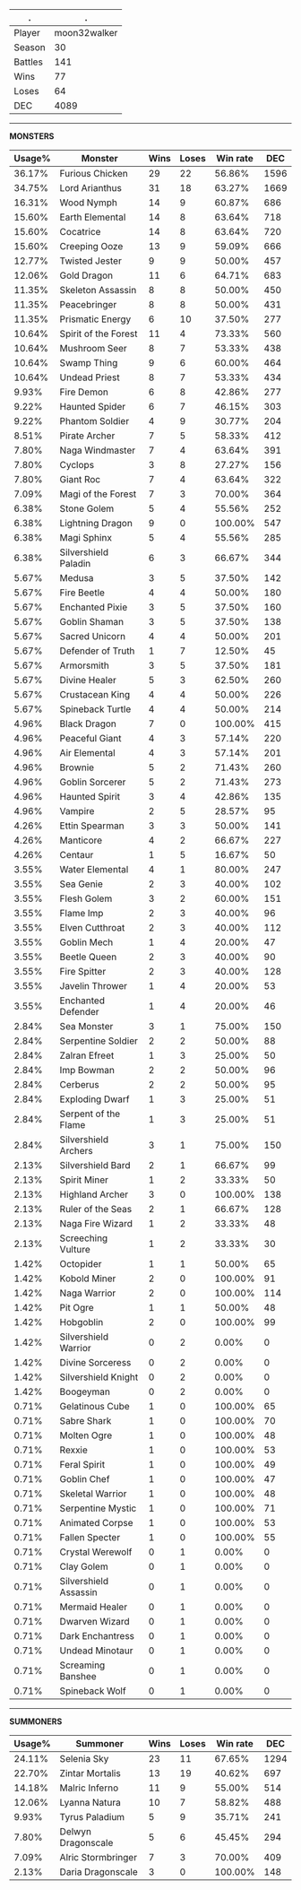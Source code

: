 .|.
|-|-
Player|moon32walker
Season|30
Battles|141
Wins|77
Loses|64
DEC|4089

---
**MONSTERS**

Usage%|Monster|Wins|Loses|Win rate|DEC|
-|-|-|-|-|-|
36.17%|Furious Chicken|29|22|56.86%|1596|
34.75%|Lord Arianthus|31|18|63.27%|1669|
16.31%|Wood Nymph|14|9|60.87%|686|
15.60%|Earth Elemental|14|8|63.64%|718|
15.60%|Cocatrice|14|8|63.64%|720|
15.60%|Creeping Ooze|13|9|59.09%|666|
12.77%|Twisted Jester|9|9|50.00%|457|
12.06%|Gold Dragon|11|6|64.71%|683|
11.35%|Skeleton Assassin|8|8|50.00%|450|
11.35%|Peacebringer|8|8|50.00%|431|
11.35%|Prismatic Energy|6|10|37.50%|277|
10.64%|Spirit of the Forest|11|4|73.33%|560|
10.64%|Mushroom Seer|8|7|53.33%|438|
10.64%|Swamp Thing|9|6|60.00%|464|
10.64%|Undead Priest|8|7|53.33%|434|
9.93%|Fire Demon|6|8|42.86%|277|
9.22%|Haunted Spider|6|7|46.15%|303|
9.22%|Phantom Soldier|4|9|30.77%|204|
8.51%|Pirate Archer|7|5|58.33%|412|
7.80%|Naga Windmaster|7|4|63.64%|391|
7.80%|Cyclops|3|8|27.27%|156|
7.80%|Giant Roc|7|4|63.64%|322|
7.09%|Magi of the Forest|7|3|70.00%|364|
6.38%|Stone Golem|5|4|55.56%|252|
6.38%|Lightning Dragon|9|0|100.00%|547|
6.38%|Magi Sphinx|5|4|55.56%|285|
6.38%|Silvershield Paladin|6|3|66.67%|344|
5.67%|Medusa|3|5|37.50%|142|
5.67%|Fire Beetle|4|4|50.00%|180|
5.67%|Enchanted Pixie|3|5|37.50%|160|
5.67%|Goblin Shaman|3|5|37.50%|138|
5.67%|Sacred Unicorn|4|4|50.00%|201|
5.67%|Defender of Truth|1|7|12.50%|45|
5.67%|Armorsmith|3|5|37.50%|181|
5.67%|Divine Healer|5|3|62.50%|260|
5.67%|Crustacean King|4|4|50.00%|226|
5.67%|Spineback Turtle|4|4|50.00%|214|
4.96%|Black Dragon|7|0|100.00%|415|
4.96%|Peaceful Giant|4|3|57.14%|220|
4.96%|Air Elemental|4|3|57.14%|201|
4.96%|Brownie|5|2|71.43%|260|
4.96%|Goblin Sorcerer|5|2|71.43%|273|
4.96%|Haunted Spirit|3|4|42.86%|135|
4.96%|Vampire|2|5|28.57%|95|
4.26%|Ettin Spearman|3|3|50.00%|141|
4.26%|Manticore|4|2|66.67%|227|
4.26%|Centaur|1|5|16.67%|50|
3.55%|Water Elemental|4|1|80.00%|247|
3.55%|Sea Genie|2|3|40.00%|102|
3.55%|Flesh Golem|3|2|60.00%|151|
3.55%|Flame Imp|2|3|40.00%|96|
3.55%|Elven Cutthroat|2|3|40.00%|112|
3.55%|Goblin Mech|1|4|20.00%|47|
3.55%|Beetle Queen|2|3|40.00%|90|
3.55%|Fire Spitter|2|3|40.00%|128|
3.55%|Javelin Thrower|1|4|20.00%|53|
3.55%|Enchanted Defender|1|4|20.00%|46|
2.84%|Sea Monster|3|1|75.00%|150|
2.84%|Serpentine Soldier|2|2|50.00%|88|
2.84%|Zalran Efreet|1|3|25.00%|50|
2.84%|Imp Bowman|2|2|50.00%|96|
2.84%|Cerberus|2|2|50.00%|95|
2.84%|Exploding Dwarf|1|3|25.00%|51|
2.84%|Serpent of the Flame|1|3|25.00%|51|
2.84%|Silvershield Archers|3|1|75.00%|150|
2.13%|Silvershield Bard|2|1|66.67%|99|
2.13%|Spirit Miner|1|2|33.33%|50|
2.13%|Highland Archer|3|0|100.00%|138|
2.13%|Ruler of the Seas|2|1|66.67%|128|
2.13%|Naga Fire Wizard|1|2|33.33%|48|
2.13%|Screeching Vulture|1|2|33.33%|30|
1.42%|Octopider|1|1|50.00%|65|
1.42%|Kobold Miner|2|0|100.00%|91|
1.42%|Naga Warrior|2|0|100.00%|114|
1.42%|Pit Ogre|1|1|50.00%|48|
1.42%|Hobgoblin|2|0|100.00%|99|
1.42%|Silvershield Warrior|0|2|0.00%|0|
1.42%|Divine Sorceress|0|2|0.00%|0|
1.42%|Silvershield Knight|0|2|0.00%|0|
1.42%|Boogeyman|0|2|0.00%|0|
0.71%|Gelatinous Cube|1|0|100.00%|65|
0.71%|Sabre Shark|1|0|100.00%|70|
0.71%|Molten Ogre|1|0|100.00%|48|
0.71%|Rexxie|1|0|100.00%|53|
0.71%|Feral Spirit|1|0|100.00%|49|
0.71%|Goblin Chef|1|0|100.00%|47|
0.71%|Skeletal Warrior|1|0|100.00%|48|
0.71%|Serpentine Mystic|1|0|100.00%|71|
0.71%|Animated Corpse|1|0|100.00%|53|
0.71%|Fallen Specter|1|0|100.00%|55|
0.71%|Crystal Werewolf|0|1|0.00%|0|
0.71%|Clay Golem|0|1|0.00%|0|
0.71%|Silvershield Assassin|0|1|0.00%|0|
0.71%|Mermaid Healer|0|1|0.00%|0|
0.71%|Dwarven Wizard|0|1|0.00%|0|
0.71%|Dark Enchantress|0|1|0.00%|0|
0.71%|Undead Minotaur|0|1|0.00%|0|
0.71%|Screaming Banshee|0|1|0.00%|0|
0.71%|Spineback Wolf|0|1|0.00%|0|

---
**SUMMONERS**

Usage%|Summoner|Wins|Loses|Win rate|DEC|
-|-|-|-|-|-|
24.11%|Selenia Sky|23|11|67.65%|1294|
22.70%|Zintar Mortalis|13|19|40.62%|697|
14.18%|Malric Inferno|11|9|55.00%|514|
12.06%|Lyanna Natura|10|7|58.82%|488|
9.93%|Tyrus Paladium|5|9|35.71%|241|
7.80%|Delwyn Dragonscale|5|6|45.45%|294|
7.09%|Alric Stormbringer|7|3|70.00%|409|
2.13%|Daria Dragonscale|3|0|100.00%|148|

